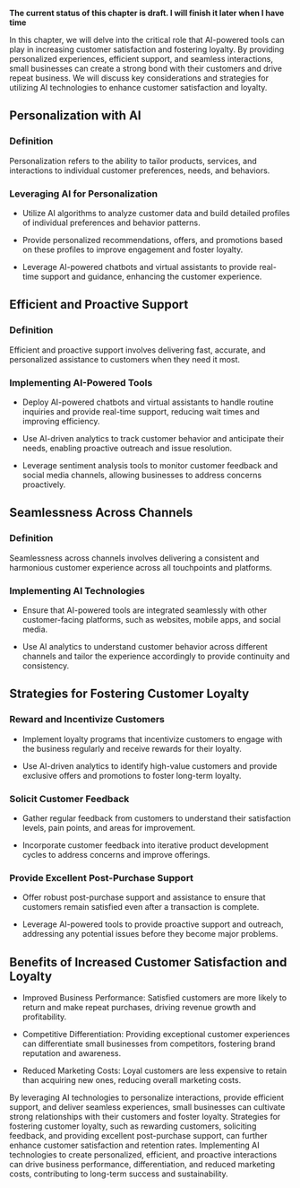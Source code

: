 **The current status of this chapter is draft. I will finish it later when I have time**

In this chapter, we will delve into the critical role that AI-powered tools can play in increasing customer satisfaction and fostering loyalty. By providing personalized experiences, efficient support, and seamless interactions, small businesses can create a strong bond with their customers and drive repeat business. We will discuss key considerations and strategies for utilizing AI technologies to enhance customer satisfaction and loyalty.

Personalization with AI
-----------------------

### Definition

Personalization refers to the ability to tailor products, services, and interactions to individual customer preferences, needs, and behaviors.

### Leveraging AI for Personalization

* Utilize AI algorithms to analyze customer data and build detailed profiles of individual preferences and behavior patterns.

* Provide personalized recommendations, offers, and promotions based on these profiles to improve engagement and foster loyalty.

* Leverage AI-powered chatbots and virtual assistants to provide real-time support and guidance, enhancing the customer experience.

Efficient and Proactive Support
-------------------------------

### Definition

Efficient and proactive support involves delivering fast, accurate, and personalized assistance to customers when they need it most.

### Implementing AI-Powered Tools

* Deploy AI-powered chatbots and virtual assistants to handle routine inquiries and provide real-time support, reducing wait times and improving efficiency.

* Use AI-driven analytics to track customer behavior and anticipate their needs, enabling proactive outreach and issue resolution.

* Leverage sentiment analysis tools to monitor customer feedback and social media channels, allowing businesses to address concerns proactively.

Seamlessness Across Channels
----------------------------

### Definition

Seamlessness across channels involves delivering a consistent and harmonious customer experience across all touchpoints and platforms.

### Implementing AI Technologies

* Ensure that AI-powered tools are integrated seamlessly with other customer-facing platforms, such as websites, mobile apps, and social media.

* Use AI analytics to understand customer behavior across different channels and tailor the experience accordingly to provide continuity and consistency.

Strategies for Fostering Customer Loyalty
-----------------------------------------

### Reward and Incentivize Customers

* Implement loyalty programs that incentivize customers to engage with the business regularly and receive rewards for their loyalty.

* Use AI-driven analytics to identify high-value customers and provide exclusive offers and promotions to foster long-term loyalty.

### Solicit Customer Feedback

* Gather regular feedback from customers to understand their satisfaction levels, pain points, and areas for improvement.

* Incorporate customer feedback into iterative product development cycles to address concerns and improve offerings.

### Provide Excellent Post-Purchase Support

* Offer robust post-purchase support and assistance to ensure that customers remain satisfied even after a transaction is complete.

* Leverage AI-powered tools to provide proactive support and outreach, addressing any potential issues before they become major problems.

Benefits of Increased Customer Satisfaction and Loyalty
-------------------------------------------------------

* Improved Business Performance: Satisfied customers are more likely to return and make repeat purchases, driving revenue growth and profitability.

* Competitive Differentiation: Providing exceptional customer experiences can differentiate small businesses from competitors, fostering brand reputation and awareness.

* Reduced Marketing Costs: Loyal customers are less expensive to retain than acquiring new ones, reducing overall marketing costs.

By leveraging AI technologies to personalize interactions, provide efficient support, and deliver seamless experiences, small businesses can cultivate strong relationships with their customers and foster loyalty. Strategies for fostering customer loyalty, such as rewarding customers, soliciting feedback, and providing excellent post-purchase support, can further enhance customer satisfaction and retention rates. Implementing AI technologies to create personalized, efficient, and proactive interactions can drive business performance, differentiation, and reduced marketing costs, contributing to long-term success and sustainability.
